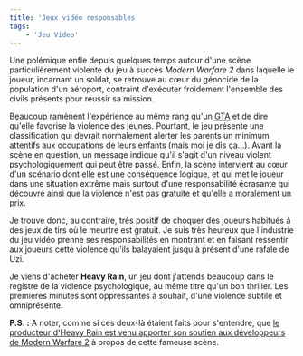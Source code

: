 ```yaml
---
title: 'Jeux vidéo responsables'
tags:
    - 'Jeu Video'
---
```


Une polémique enfle depuis quelques temps autour d'une scène particulièrement
violente du jeu à succès _Modern Warfare 2_ dans laquelle le joueur, incarnant
un soldat, se retrouve au cœur du génocide de la population d'un aéroport,
contraint d'exécuter froidement l'ensemble des civils présents pour réussir sa
mission.

<!-- more -->

Beaucoup ramènent l'expérience au même rang qu'un
<abbr lang="en" title="Grand Theft Auto">GTA</abbr> et de dire qu'elle favorise
la violence des jeunes. Pourtant, le jeu présente une classification qui devrait
normalement alerter les parents un minimum attentifs aux occupations de leurs
enfants (mais moi je dis ça…). Avant la scène en question, un message indique
qu'il s'agit d'un niveau violent psychologiquement qui peut être passé. Enfin,
la scène intervient au cœur d'un scénario dont elle est une conséquence logique,
et qui met le joueur dans une situation extrême mais surtout d'une
responsabilité écrasante qui découvre ainsi que la violence n'est pas gratuite
et qu'elle a moralement un prix.

Je trouve donc, au contraire, très positif de choquer des joueurs habitués à des
jeux de tirs où le meurtre est gratuit. Je suis très heureux que l'industrie du
jeu vidéo prenne ses responsabilités en montrant et en faisant ressentir aux
joueurs cette violence qu'ils balayaient jusqu'à présent d'une rafale de Uzi.

Je viens d'acheter **Heavy Rain**, un jeu dont j'attends beaucoup dans le
registre de la violence psychologique, au même titre qu'un bon thriller. Les
premières minutes sont oppressantes à souhait, d'une violence subtile et
omniprésente.

**P.S.&nbsp;:** A noter, comme si ces deux-là étaient faits pour s'entendre, que
[le producteur d'Heavy Rain est venu apporter son soutien aux développeurs de Modern Warfare 2](http://www.gameblog.fr/news/12267-le-producteur-d-heavy-rain-defend-modern-warfare-2)
à propos de cette fameuse scène.
